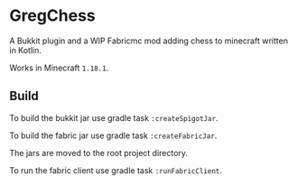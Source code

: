 # GregChess
A Bukkit plugin and a WIP Fabricmc mod adding chess to minecraft written in Kotlin.

Works in Minecraft `1.18.1`.

## Build
To build the bukkit jar use gradle task `:createSpigotJar`.

To build the fabric jar use gradle task `:createFabricJar`.

The jars are moved to the root project directory.

To run the fabric client use gradle task `:runFabricClient`.